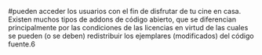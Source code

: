 #pueden acceder los usuarios con el fin de disfrutar de tu cine en casa. Existen muchos tipos de addons de código abierto, que se diferencian principalmente por las condiciones de las licencias en virtud de las cuales se pueden (o se deben) redistribuir los ejemplares (modificados) del código fuente.6
